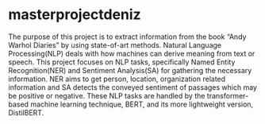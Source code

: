 # masterprojectdeniz

The purpose of this project is to extract information from the book “Andy Warhol Diaries” by using state-of-art methods. Natural Language Processing(NLP) deals with how machines can derive meaning from text or speech. This project focuses on NLP tasks, specifically Named Entity Recognition(NER) and Sentiment Analysis(SA) for gathering the necessary information. NER aims to get person, location, organization related information and SA detects the conveyed sentiment of passages which may be positive or negative. These NLP tasks are handled by the transformer-based machine learning technique, BERT, and its more lightweight version, DistilBERT.
